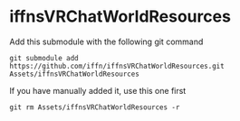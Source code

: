 # iffnsVRChatWorldResources
 
Add this submodule with the following git command
```
git submodule add https://github.com/iffn/iffnsVRChatWorldResources.git Assets/iffnsVRChatWorldResources
```

If you have manually added it, use this one first
```
git rm Assets/iffnsVRChatWorldResources -r
```
